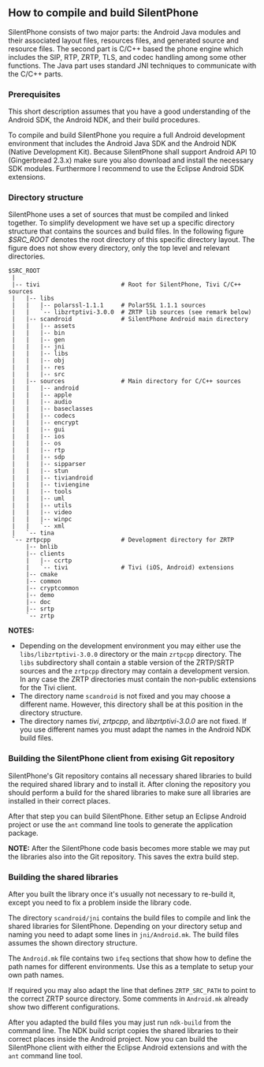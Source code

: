 ## How to compile and build SilentPhone

SilentPhone consists of two major parts: the Android Java modules and their
associated layout files, resources files, and generated source and resource
files. The second part is C/C++ based the phone engine which includes the SIP,
RTP, ZRTP, TLS, and codec handling among some other functions. The Java part
uses standard JNI techniques to communicate with the C/C++ parts.


### Prerequisites

This short description assumes that you have a good understanding of the
Android SDK, the Android NDK, and their build procedures.

To compile and build SilentPhone you require a full Android development
environment that includes the Android Java SDK and the Android NDK (Native
Development Kit). Because SilentPhone shall support Android API 10
(Gingerbread 2.3.x) make sure you also download and install the necessary SDK
modules. Furthermore I recommend to use the Eclipse Android SDK extensions.


### Directory structure

SilentPhone uses a set of sources that must be compiled and linked
together. To simplify development we have set up a specific directory
structure that contains the sources and build files. In the following figure
_$SRC\_ROOT_ denotes the root directory of this specific directory layout. The
figure does not show every directory, only the top level and relevant
directories.

    $SRC_ROOT
     |
     |-- tivi                       # Root for SilentPhone, Tivi C/C++ sources
     |   |-- libs
     |   |   |-- polarssl-1.1.1     # PolarSSL 1.1.1 sources
     |   |   `-- libzrtptivi-3.0.0  # ZRTP lib sources (see remark below)
     |   |-- scandroid              # SilentPhone Android main directory
     |   |   |-- assets
     |   |   |-- bin
     |   |   |-- gen
     |   |   |-- jni
     |   |   |-- libs
     |   |   |-- obj
     |   |   |-- res
     |   |   |-- src
     |   |-- sources                # Main directory for C/C++ sources
     |   |   |-- android
     |   |   |-- apple
     |   |   |-- audio
     |   |   |-- baseclasses
     |   |   |-- codecs
     |   |   |-- encrypt
     |   |   |-- gui
     |   |   |-- ios
     |   |   |-- os
     |   |   |-- rtp
     |   |   |-- sdp
     |   |   |-- sipparser
     |   |   |-- stun
     |   |   |-- tiviandroid
     |   |   |-- tiviengine
     |   |   |-- tools
     |   |   |-- uml
     |   |   |-- utils
     |   |   |-- video
     |   |   |-- winpc
     |   |   `-- xml
     |   `-- tina
     `-- zrtpcpp                    # Development directory for ZRTP
         |-- bnlib
         |-- clients
         |   |-- ccrtp
         |   `-- tivi               # Tivi (iOS, Android) extensions
         |-- cmake
         |-- common
         |-- cryptcommon
         |-- demo
         |-- doc
         |-- srtp
         `-- zrtp
          

**NOTES:** 

  - Depending on the development environment you may either use the
    `libs/libzrtptivi-3.0.0` directory or the main `zrtpcpp` directory. The `libs`
    subdirectory shall contain a stable version of the ZRTP/SRTP sources and the
    `zrtpcpp` directory may contain a development version. In any case the ZRTP
    directories must contain the non-public extensions for the Tivi client.
  - The directory name `scandroid` is not fixed and you may choose a different
    name. However, this directory shall be at this position in the directory
    structure. 
  - The directory names _tivi_, _zrtpcpp_, and _libzrtptivi-3.0.0_ are not
    fixed. If you use different names you must adapt the names in the Android
    NDK build files.


### Building the SilentPhone client from exising Git repository

SilentPhone's Git repository contains all necessary shared libraries to build
the required shared library and to install it. After cloning the repository
you should perform a build for the shared libraries to make sure all libraries
are installed in their correct places. 

After that step you can build SilentPhone. Either setup an Eclipse Android
project or use the `ant` command line tools to generate the application
package.

**NOTE:** After the SilentPhone code basis becomes more stable we may put the
libraries also into the Git repository. This saves the extra build step. 


### Building the shared libraries

After you built the library once it's usually not necessary to re-build it,
except you need to fix a problem inside the library code.

The directory `scandroid/jni` contains the build files to compile and link the
shared libraries for SilentPhone. Depending on your directory setup and naming
you need to adapt some lines in `jni/Android.mk`. The build files assumes the
shown directory structure.

The `Android.mk` file contains two `ifeq` sections that show how to define the
path names for different environments. Use this as a template to setup your
own path names.

If required you may also adapt the line that defines `ZRTP_SRC_PATH` to point
to the correct ZRTP source directory. Some comments in `Android.mk` already
show two different configurations.

After you adapted the build files you may just run `ndk-build` from the
command line. The NDK build script copies the shared libraries to their
correct places inside the Android project. Now you can build the SilentPhone
client with either the Eclipse Android extensions and with the `ant` command
line tool.





